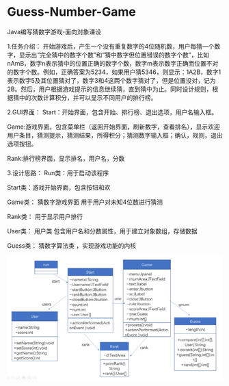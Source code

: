 # Guess-Number-Game
Java编写猜数字游戏-面向对象课设

1.任务介绍：
开始游戏后，产生一个没有重复数字的4位随机数，用户每猜一个数字，显示出“完全猜中的数字个数”和“猜中数字但位置错误的数字个数”，比如nAmB，数字n表示猜中的位置正确的数字个数，数字m表示数字正确而位置不对的数字个数。例如，正确答案为5234，如果用户猜5346，则显示：1A2B，数字1表示数字5及其位置猜对了，数字3和4这两个数字猜对了，但是位置没对，记为2B。然后，用户根据游戏提示的信息继续猜，直到猜中为止。同时设计规则，根据猜中的次数计算积分，并可以显示不同用户的排行榜。

2.GUI界面：
Start：开始界面，包含开始、排行榜、退出选项，用户名输入框。

Game:游戏界面，包含菜单栏（返回开始界面，刷新数字，查看排名），显示欢迎用户条目，猜测提示，猜测结果，所得积分；猜测数字输入框；确认，规则，退出选项按钮。

Rank:排行榜界面，显示排名，用户名，分数

3.设计思路：
Run类：用于启动该程序

Start类：游戏开始界面，包含按钮和欢

Game类： 猜数字游戏界面 用于用户对未知4位数进行猜测

Rank类： 用于显示用户排行

User类： 用户类 包含用户名和分数属性，用于建立对象数组，存储数据

Guess类： 猜数字算法类 ，实现游戏功能的内核

![Image text](https://github.com/2226174644/Guess-Number-Game/blob/main/uml.png)

